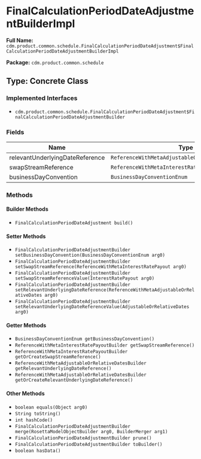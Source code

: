 # FinalCalculationPeriodDateAdjustmentBuilderImpl

**Full Name:** `cdm.product.common.schedule.FinalCalculationPeriodDateAdjustment$FinalCalculationPeriodDateAdjustmentBuilderImpl`

**Package:** `cdm.product.common.schedule`

## Type: Concrete Class

### Implemented Interfaces

- `cdm.product.common.schedule.FinalCalculationPeriodDateAdjustment$FinalCalculationPeriodDateAdjustmentBuilder`

### Fields

| Name | Type | Description |
|------|------|-------------|
| relevantUnderlyingDateReference | `ReferenceWithMetaAdjustableOrRelativeDatesBuilder` |  |
| swapStreamReference | `ReferenceWithMetaInterestRatePayoutBuilder` |  |
| businessDayConvention | `BusinessDayConventionEnum` |  |

### Methods

#### Builder Methods

- `FinalCalculationPeriodDateAdjustment build()`

#### Setter Methods

- `FinalCalculationPeriodDateAdjustmentBuilder setBusinessDayConvention(BusinessDayConventionEnum arg0)`
- `FinalCalculationPeriodDateAdjustmentBuilder setSwapStreamReference(ReferenceWithMetaInterestRatePayout arg0)`
- `FinalCalculationPeriodDateAdjustmentBuilder setSwapStreamReferenceValue(InterestRatePayout arg0)`
- `FinalCalculationPeriodDateAdjustmentBuilder setRelevantUnderlyingDateReference(ReferenceWithMetaAdjustableOrRelativeDates arg0)`
- `FinalCalculationPeriodDateAdjustmentBuilder setRelevantUnderlyingDateReferenceValue(AdjustableOrRelativeDates arg0)`

#### Getter Methods

- `BusinessDayConventionEnum getBusinessDayConvention()`
- `ReferenceWithMetaInterestRatePayoutBuilder getSwapStreamReference()`
- `ReferenceWithMetaInterestRatePayoutBuilder getOrCreateSwapStreamReference()`
- `ReferenceWithMetaAdjustableOrRelativeDatesBuilder getRelevantUnderlyingDateReference()`
- `ReferenceWithMetaAdjustableOrRelativeDatesBuilder getOrCreateRelevantUnderlyingDateReference()`

#### Other Methods

- `boolean equals(Object arg0)`
- `String toString()`
- `int hashCode()`
- `FinalCalculationPeriodDateAdjustmentBuilder merge(RosettaModelObjectBuilder arg0, BuilderMerger arg1)`
- `FinalCalculationPeriodDateAdjustmentBuilder prune()`
- `FinalCalculationPeriodDateAdjustmentBuilder toBuilder()`
- `boolean hasData()`

